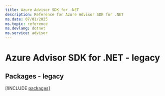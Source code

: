 ```yaml
---
title: Azure Advisor SDK for .NET
description: Reference for Azure Advisor SDK for .NET
ms.date: 07/01/2025
ms.topic: reference
ms.devlang: dotnet
ms.service: advisor
---
```

# Azure Advisor SDK for .NET - legacy
## Packages - legacy
[!INCLUDE [packages](advisor-index.md)]